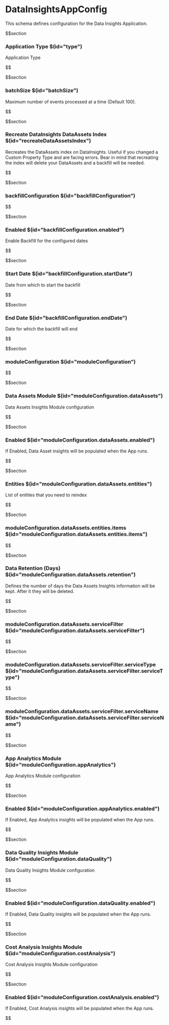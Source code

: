 # DataInsightsAppConfig

This schema defines configuration for the Data Insights Application.

$$section
### Application Type $(id="type")

Application Type

$$

$$section
### batchSize $(id="batchSize")

Maximum number of events processed at a time (Default 100).

$$

$$section
### Recreate DataInsights DataAssets Index $(id="recreateDataAssetsIndex")

Recreates the DataAssets index on DataInsights. Useful if you changed a Custom Property Type and are facing errors. Bear in mind that recreating the index will delete your DataAssets and a backfill will be needed.

$$

$$section
### backfillConfiguration $(id="backfillConfiguration")

$$

$$section
### Enabled $(id="backfillConfiguration.enabled")

Enable Backfill for the configured dates

$$

$$section
### Start Date $(id="backfillConfiguration.startDate")

Date from which to start the backfill

$$

$$section
### End Date $(id="backfillConfiguration.endDate")

Date for which the backfill will end

$$

$$section
### moduleConfiguration $(id="moduleConfiguration")

$$

$$section
### Data Assets Module $(id="moduleConfiguration.dataAssets")

Data Assets Insights Module configuration

$$

$$section
### Enabled $(id="moduleConfiguration.dataAssets.enabled")

If Enabled, Data Asset insights will be populated when the App runs.

$$

$$section
### Entities $(id="moduleConfiguration.dataAssets.entities")

List of entities that you need to reindex

$$

$$section
### moduleConfiguration.dataAssets.entities.items $(id="moduleConfiguration.dataAssets.entities.items")

$$

$$section
### Data Retention (Days) $(id="moduleConfiguration.dataAssets.retention")

Defines the number of days the Data Assets Insights information will be kept. After it they will be deleted.

$$

$$section
### moduleConfiguration.dataAssets.serviceFilter $(id="moduleConfiguration.dataAssets.serviceFilter")

$$

$$section
### moduleConfiguration.dataAssets.serviceFilter.serviceType $(id="moduleConfiguration.dataAssets.serviceFilter.serviceType")

$$

$$section
### moduleConfiguration.dataAssets.serviceFilter.serviceName $(id="moduleConfiguration.dataAssets.serviceFilter.serviceName")

$$

$$section
### App Analytics Module $(id="moduleConfiguration.appAnalytics")

App Analytics Module configuration

$$

$$section
### Enabled $(id="moduleConfiguration.appAnalytics.enabled")

If Enabled, App Analytics insights will be populated when the App runs.

$$

$$section
### Data Quality Insights Module $(id="moduleConfiguration.dataQuality")

Data Quality Insights Module configuration

$$

$$section
### Enabled $(id="moduleConfiguration.dataQuality.enabled")

If Enabled, Data Quality insights will be populated when the App runs.

$$

$$section
### Cost Analysis Insights Module $(id="moduleConfiguration.costAnalysis")

Cost Analysis Insights Module configuration

$$

$$section
### Enabled $(id="moduleConfiguration.costAnalysis.enabled")

If Enabled, Cost Analysis insights will be populated when the App runs.

$$